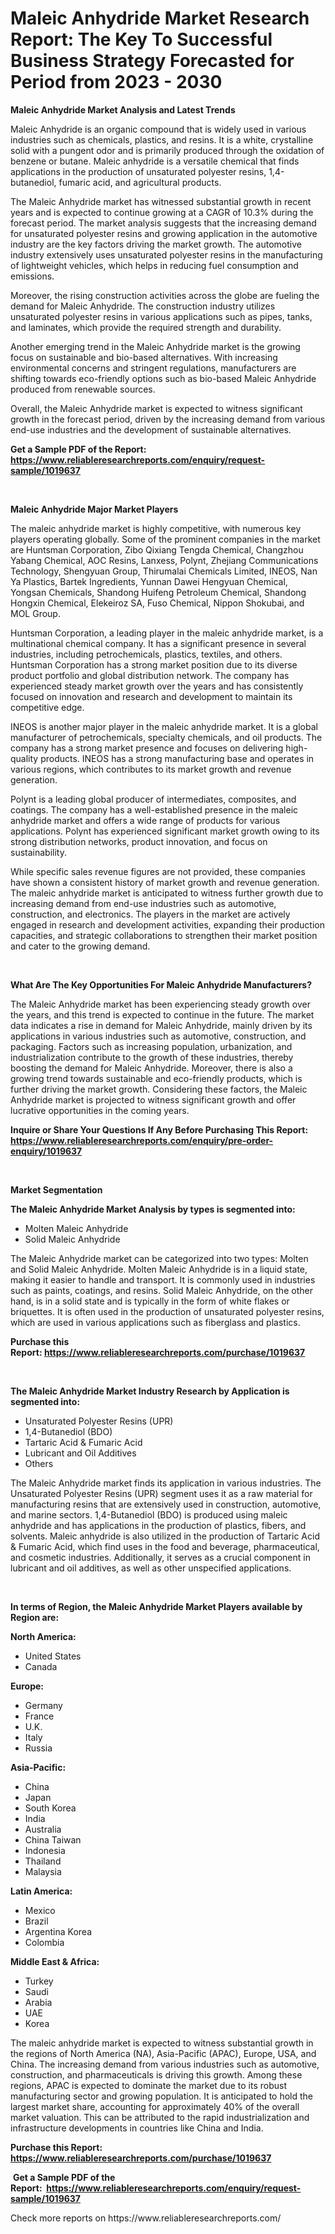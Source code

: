 <p><h1>Maleic Anhydride Market Research Report: The Key To Successful Business Strategy Forecasted for Period from 2023 - 2030</h1></p><p><strong>Maleic Anhydride Market Analysis and Latest Trends</strong></p>
<p><p>Maleic Anhydride is an organic compound that is widely used in various industries such as chemicals, plastics, and resins. It is a white, crystalline solid with a pungent odor and is primarily produced through the oxidation of benzene or butane. Maleic anhydride is a versatile chemical that finds applications in the production of unsaturated polyester resins, 1,4-butanediol, fumaric acid, and agricultural products.</p><p>The Maleic Anhydride market has witnessed substantial growth in recent years and is expected to continue growing at a CAGR of 10.3% during the forecast period. The market analysis suggests that the increasing demand for unsaturated polyester resins and growing application in the automotive industry are the key factors driving the market growth. The automotive industry extensively uses unsaturated polyester resins in the manufacturing of lightweight vehicles, which helps in reducing fuel consumption and emissions.</p><p>Moreover, the rising construction activities across the globe are fueling the demand for Maleic Anhydride. The construction industry utilizes unsaturated polyester resins in various applications such as pipes, tanks, and laminates, which provide the required strength and durability.</p><p>Another emerging trend in the Maleic Anhydride market is the growing focus on sustainable and bio-based alternatives. With increasing environmental concerns and stringent regulations, manufacturers are shifting towards eco-friendly options such as bio-based Maleic Anhydride produced from renewable sources.</p><p>Overall, the Maleic Anhydride market is expected to witness significant growth in the forecast period, driven by the increasing demand from various end-use industries and the development of sustainable alternatives.</p></p>
<p><strong>Get a Sample PDF of the Report:&nbsp; <a href="https://www.reliableresearchreports.com/enquiry/request-sample/1019637">https://www.reliableresearchreports.com/enquiry/request-sample/1019637</a></strong></p>
<p>&nbsp;</p>
<p><strong>Maleic Anhydride Major Market Players</strong></p>
<p><p>The maleic anhydride market is highly competitive, with numerous key players operating globally. Some of the prominent companies in the market are Huntsman Corporation, Zibo Qixiang Tengda Chemical, Changzhou Yabang Chemical, AOC Resins, Lanxess, Polynt, Zhejiang Communications Technology, Shengyuan Group, Thirumalai Chemicals Limited, INEOS, Nan Ya Plastics, Bartek Ingredients, Yunnan Dawei Hengyuan Chemical, Yongsan Chemicals, Shandong Huifeng Petroleum Chemical, Shandong Hongxin Chemical, Elekeiroz SA, Fuso Chemical, Nippon Shokubai, and MOL Group.</p><p>Huntsman Corporation, a leading player in the maleic anhydride market, is a multinational chemical company. It has a significant presence in several industries, including petrochemicals, plastics, textiles, and others. Huntsman Corporation has a strong market position due to its diverse product portfolio and global distribution network. The company has experienced steady market growth over the years and has consistently focused on innovation and research and development to maintain its competitive edge.</p><p>INEOS is another major player in the maleic anhydride market. It is a global manufacturer of petrochemicals, specialty chemicals, and oil products. The company has a strong market presence and focuses on delivering high-quality products. INEOS has a strong manufacturing base and operates in various regions, which contributes to its market growth and revenue generation.</p><p>Polynt is a leading global producer of intermediates, composites, and coatings. The company has a well-established presence in the maleic anhydride market and offers a wide range of products for various applications. Polynt has experienced significant market growth owing to its strong distribution networks, product innovation, and focus on sustainability.</p><p>While specific sales revenue figures are not provided, these companies have shown a consistent history of market growth and revenue generation. The maleic anhydride market is anticipated to witness further growth due to increasing demand from end-use industries such as automotive, construction, and electronics. The players in the market are actively engaged in research and development activities, expanding their production capacities, and strategic collaborations to strengthen their market position and cater to the growing demand.</p></p>
<p>&nbsp;</p>
<p><strong>What Are The Key Opportunities For Maleic Anhydride Manufacturers?</strong></p>
<p><p>The Maleic Anhydride market has been experiencing steady growth over the years, and this trend is expected to continue in the future. The market data indicates a rise in demand for Maleic Anhydride, mainly driven by its applications in various industries such as automotive, construction, and packaging. Factors such as increasing population, urbanization, and industrialization contribute to the growth of these industries, thereby boosting the demand for Maleic Anhydride. Moreover, there is also a growing trend towards sustainable and eco-friendly products, which is further driving the market growth. Considering these factors, the Maleic Anhydride market is projected to witness significant growth and offer lucrative opportunities in the coming years.</p></p>
<p><strong>Inquire or Share Your Questions If Any Before Purchasing This Report: <a href="https://www.reliableresearchreports.com/enquiry/pre-order-enquiry/1019637">https://www.reliableresearchreports.com/enquiry/pre-order-enquiry/1019637</a></strong></p>
<p>&nbsp;</p>
<p><strong>Market Segmentation</strong></p>
<p><strong>The Maleic Anhydride Market Analysis by types is segmented into:</strong></p>
<p><ul><li>Molten Maleic Anhydride</li><li>Solid Maleic Anhydride</li></ul></p>
<p><p>The Maleic Anhydride market can be categorized into two types: Molten and Solid Maleic Anhydride. Molten Maleic Anhydride is in a liquid state, making it easier to handle and transport. It is commonly used in industries such as paints, coatings, and resins. Solid Maleic Anhydride, on the other hand, is in a solid state and is typically in the form of white flakes or briquettes. It is often used in the production of unsaturated polyester resins, which are used in various applications such as fiberglass and plastics.</p></p>
<p><strong>Purchase this Report:&nbsp;<a href="https://www.reliableresearchreports.com/purchase/1019637">https://www.reliableresearchreports.com/purchase/1019637</a></strong></p>
<p>&nbsp;</p>
<p><strong>The Maleic Anhydride Market Industry Research by Application is segmented into:</strong></p>
<p><ul><li>Unsaturated Polyester Resins (UPR)</li><li>1,4-Butanediol (BDO)</li><li>Tartaric Acid & Fumaric Acid</li><li>Lubricant and Oil Additives</li><li>Others</li></ul></p>
<p><p>The Maleic Anhydride market finds its application in various industries. The Unsaturated Polyester Resins (UPR) segment uses it as a raw material for manufacturing resins that are extensively used in construction, automotive, and marine sectors. 1,4-Butanediol (BDO) is produced using maleic anhydride and has applications in the production of plastics, fibers, and solvents. Maleic anhydride is also utilized in the production of Tartaric Acid & Fumaric Acid, which find uses in the food and beverage, pharmaceutical, and cosmetic industries. Additionally, it serves as a crucial component in lubricant and oil additives, as well as other unspecified applications.</p></p>
<p>&nbsp;</p>
<p><strong>In terms of Region, the Maleic Anhydride Market Players available by Region are:</strong></p>
<p>
    <p> <strong> North America: </strong>
        <ul>
            <li>United States</li>
            <li>Canada</li>
        </ul>
        </p> 
    <p> <strong> Europe: </strong>
        <ul>
            <li>Germany</li>
            <li>France</li>
            <li>U.K.</li>
            <li>Italy</li>
            <li>Russia</li>
        </ul>
        </p> 
    <p> <strong> Asia-Pacific: </strong>
        <ul>
            <li>China</li>
            <li>Japan</li>
            <li>South Korea</li>
            <li>India</li>
            <li>Australia</li>
            <li>China Taiwan</li>
            <li>Indonesia</li>
            <li>Thailand</li>
            <li>Malaysia</li>
        </ul>
        </p> 
    <p> <strong> Latin America: </strong>
        <ul>
            <li>Mexico</li>
            <li>Brazil</li>
            <li>Argentina Korea</li>
            <li>Colombia</li>
        </ul>
        </p> 
    <p> <strong> Middle East & Africa: </strong>
        <ul>
            <li>Turkey</li>
            <li>Saudi</li>
            <li>Arabia</li>
            <li>UAE</li>
            <li>Korea</li>
        </ul>
    </p>
    </p>
<p><p>The maleic anhydride market is expected to witness substantial growth in the regions of North America (NA), Asia-Pacific (APAC), Europe, USA, and China. The increasing demand from various industries such as automotive, construction, and pharmaceuticals is driving this growth. Among these regions, APAC is expected to dominate the market due to its robust manufacturing sector and growing population. It is anticipated to hold the largest market share, accounting for approximately 40% of the overall market valuation. This can be attributed to the rapid industrialization and infrastructure developments in countries like China and India.</p></p>
<p><strong>Purchase this Report: <a href="https://www.reliableresearchreports.com/purchase/1019637">https://www.reliableresearchreports.com/purchase/1019637</a></strong></p>
<p>&nbsp;<strong>Get a Sample PDF of the Report:&nbsp;&nbsp;<a href="https://www.reliableresearchreports.com/enquiry/request-sample/1019637">https://www.reliableresearchreports.com/enquiry/request-sample/1019637</a></strong></p>
<p><strong></strong></p>
<p>Check more reports on https://www.reliableresearchreports.com/</p>